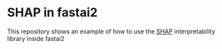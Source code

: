 # SHAP in fastai2

This repository shows an example of how to use the [SHAP](https://github.com/slundberg/shap) interpretability library inside fastai2

